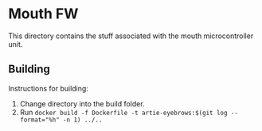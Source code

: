 # Mouth FW

This directory contains the stuff associated with the mouth microcontroller unit.

## Building

Instructions for building:

1. Change directory into the build folder.
1. Run `docker build -f Dockerfile -t artie-eyebrows:$(git log --format="%h" -n 1) ../..`
